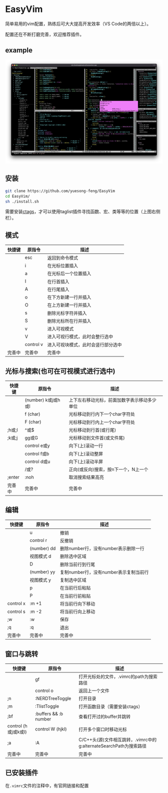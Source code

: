 # EasyVim
简单易用的vim配置，熟练后可大大提高开发效率（VS Code的两倍以上）。

配置还在不断打磨完善，欢迎推荐插件。

## example
![EasyVim](./example.png)

## 安装
```bash
git clone https://github.com/yuesong-feng/EasyVim
cd EasyVim/
sh ./install.sh
```
需要安装[ctags](http://ctags.sourceforge.net)，才可以使用taglist插件寻找函数、宏、类等等的位置（上图右侧栏）。

## 模式
| 快捷键 | 原指令 | 描述
| ----- | ----- | ----  
||esc|返回到命令模式
||i|在光标位置插入
||a|在光标后一个位置插入
||I|在行首插入
||A|在行尾插入
||o|在下方新建一行并插入
||O|在上方新建一行并插入
||s|删除光标字符并插入
||S|删除光标所在行并插入
||v|进入可视模式
||V|进入可视行模式，此时会整行选中
||control v|进入可视块模式，此时会竖行部分选中
|完善中|完善中|完善中

## 光标与搜索(也可在可视模式进行选中)
| 快捷键 | 原指令 | 描述
| ----- | ----- | ----  
||(number) k或j或h或l|上下左右移动光标，前面加数字表示移动多少单位
||f (char)|光标移动到行内下一个char字符处
||F (char)|光标移动到行内上一个char字符处
|;h或;l|^或$|光标移动到行首(或行尾)
|;k或;j|gg或G|光标移动到文件首(或文件尾)
||control e或y|向下(上)滚动一行
||control f或b|向下(上)滚动整屏
||control d或u|向下(上)滚动半屏
||/或?|正向(或反向)搜索，按n下一个，N上一个
|;enter|:noh|取消搜索结果高亮
|完善中|完善中|完善中

## 编辑
| 快捷键 | 原指令 | 描述
| ----- | ----- | ----  
||u|撤销
||control r|反撤销
||(number) dd|删除number行，没有number表示删除一行
||视图模式 d|删除选中区域
||D|删除当前行到行尾
||(number) yy|复制number行，没有number表示复制当前行
||视图模式 y|复制选中区域
||p|在当前行后粘贴
||P|在当前行前粘贴
|control x|:m +1|将当前行向下移动
|control s|:m -2|将当前行向上移动
|;w|:w|保存
|;q|:q|退出
|完善中|完善中|完善中

## 窗口与跳转
| 快捷键 | 原指令 | 描述
| ----- | ----- | ----  
||gf|打开光标处的文件，.vimrc的path为搜索路径
||control o|返回上一个文件
|;n|:NERDTreeToggle|打开目录
|;m|:TlistToggle|打开函数目录（需要安装ctags）
|;bf|:buffers && :b number|查看打开过的buffer并跳转
|control (h或j或k或l)|control W (hjkl)|打开多个窗口时移动光标
|;a|:A|C/C++头(源)文件相互跳转，.vimrc中的g:alternateSearchPath为搜索路径
|完善中|完善中|完善中

## 已安装插件
在`.vimrc`文件的注释中，有官网链接和配置
